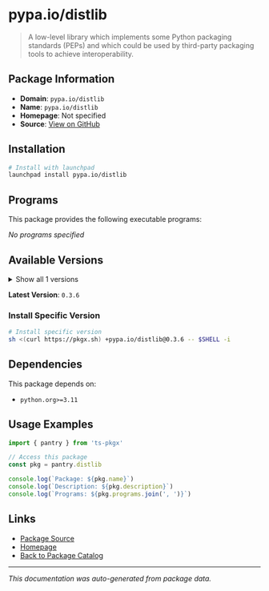 # pypa.io/distlib

> A low-level library which implements some Python packaging  standards (PEPs) and which could be used by third-party packaging tools to achieve interoperability.

## Package Information

- **Domain**: `pypa.io/distlib`
- **Name**: `pypa.io/distlib`
- **Homepage**: Not specified
- **Source**: [View on GitHub](https://github.com/pkgxdev/pantry/tree/main/projects/pypa.io/distlib/package.yml)

## Installation

```bash
# Install with launchpad
launchpad install pypa.io/distlib
```

## Programs

This package provides the following executable programs:

*No programs specified*

## Available Versions

<details>
<summary>Show all 1 versions</summary>

- `0.3.6`

</details>

**Latest Version**: `0.3.6`

### Install Specific Version

```bash
# Install specific version
sh <(curl https://pkgx.sh) +pypa.io/distlib@0.3.6 -- $SHELL -i
```

## Dependencies

This package depends on:

- `python.org>=3.11`

## Usage Examples

```typescript
import { pantry } from 'ts-pkgx'

// Access this package
const pkg = pantry.distlib

console.log(`Package: ${pkg.name}`)
console.log(`Description: ${pkg.description}`)
console.log(`Programs: ${pkg.programs.join(', ')}`)
```

## Links

- [Package Source](https://github.com/pkgxdev/pantry/tree/main/projects/pypa.io/distlib/package.yml)
- [Homepage](#)
- [Back to Package Catalog](../package-catalog.md)

---

*This documentation was auto-generated from package data.*
